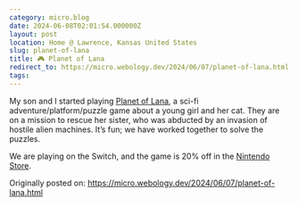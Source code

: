 ```yaml
---
category: micro.blog
date: 2024-06-08T02:01:54.000000Z
layout: post
location: Home @ Lawrence, Kansas United States
slug: planet-of-lana
title: 🎮 Planet of Lana
redirect_to: https://micro.webology.dev/2024/06/07/planet-of-lana.html
tags: 
---
```


My son and I started playing [Planet of Lana](https://www.backloggd.com/games/planet-of-lana/), a sci-fi adventure/platform/puzzle game about a young girl and her cat. They are on a mission to rescue her sister, who was abducted by an invasion of hostile alien machines. It’s fun; we have worked together to solve the puzzles.

We are playing on the Switch, and the game is 20% off in the [Nintendo Store](https://www.nintendo.com/us/store/products/planet-of-lana-switch/).

Originally posted on: https://micro.webology.dev/2024/06/07/planet-of-lana.html